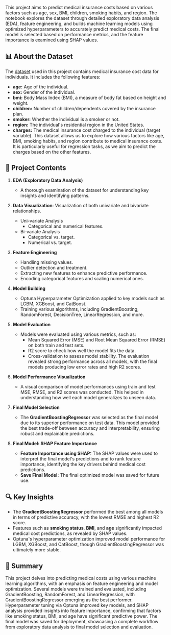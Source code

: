 
This project aims to predict medical insurance costs based on various factors such as age, sex, BMI, children, smoking habits, and region. The notebook explores the dataset through detailed exploratory data analysis (EDA), feature engineering, and builds machine learning models using optimized hyperparameters to accurately predict medical costs. The final model is selected based on performance metrics, and the feature importance is examined using SHAP values.

## **📊 About the Dataset**
The [dataset](https://www.kaggle.com/datasets/mirichoi0218/insurance) used in this project contains medical insurance cost data for individuals. It includes the following features:

- **age:** Age of the individual.
- **sex:** Gender of the individual.
- **bmi:** Body Mass Index (BMI), a measure of body fat based on height and weight.
- **children:** Number of children/dependents covered by the insurance plan.
- **smoker:** Whether the individual is a smoker or not.
- **region:** The individual's residential region in the United States.
- **charges:** The medical insurance cost charged to the individual (target variable).
This dataset allows us to explore how various factors like age, BMI, smoking habits, and region contribute to medical insurance costs. It is particularly useful for regression tasks, as we aim to predict the charges based on the other features.

## **📄 Project Contents**
1. **EDA (Exploratory Data Analysis)**
    - A thorough examination of the dataset for understanding key insights and identifying patterns.

2. **Data Visualization**: Visualization of both univariate and bivariate relationships.

    - Uni-variate Analysis
        - Categorical and numerical features.
    - Bi-variate Analysis
        - Categorical vs. target.
        - Numerical vs. target.
3. **Feature Engineering**
    - Handling missing values.
    - Outlier detection and treatment.
    - Extracting new features to enhance predictive performance.
    - Encoding categorical features and scaling numerical ones.
4. **Model Building**
    - Optuna Hyperparameter Optimization applied to key models such as LGBM, XGBoost, and CatBoost.
    - Training various algorithms, including GradientBoosting, RandomForest, DecisionTree, LinearRegression, and more.

5. **Model Evaluation**
    - Models were evaluated using various metrics, such as:
        - Mean Squared Error (MSE) and Root Mean Squared Error (RMSE) on both train and test sets.
        - R2 score to check how well the model fits the data.
        - Cross-validation to assess model stability.
The evaluation revealed strong performance across all models, with the final models producing low error rates and high R2 scores.

6. **Model Performance Visualization**
    - A visual comparison of model performances using train and test MSE, RMSE, and R2 scores was conducted. This helped in understanding how well each model generalizes to unseen data.
7. **Final Model Selection**
    - The **GradientBoostingRegressor** was selected as the final model due to its superior performance on test data. This model provided the best trade-off between accuracy and interpretability, ensuring robust and explainable predictions.
8. **Final Model: SHAP Feature Importance**
    - **Feature Importance using SHAP:** The SHAP values were used to interpret the final model's predictions and to rank feature importance, identifying the key drivers behind medical cost predictions.
    - **Save Final Model:** The final optimized model was saved for future use.

## **🔍 Key Insights**
- The **GradientBoostingRegressor** performed the best among all models in terms of predictive accuracy, with the lowest RMSE and highest R2 score.
- Features such as **smoking status**, **BMI**, and **age** significantly impacted medical cost predictions, as revealed by SHAP values.
- Optuna's hyperparameter optimization improved model performance for LGBM, XGBoost, and CatBoost, though GradientBoostingRegressor was ultimately more stable.

## **📌 Summary**
This project delves into predicting medical costs using various machine learning algorithms, with an emphasis on feature engineering and model optimization. Several models were trained and evaluated, including GradientBoosting, RandomForest, and LinearRegression, with GradientBoostingRegressor emerging as the best performer. Hyperparameter tuning via Optuna improved key models, and SHAP analysis provided insights into feature importance, confirming that factors like smoking status, BMI, and age have significant predictive power. The final model was saved for deployment, showcasing a complete workflow from exploratory data analysis to final model selection and evaluation.
